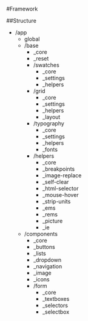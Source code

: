 #Framework

##Structure

* /app
  * global
  * /base
    * _core
    * _reset
    * /swatches
      * _core
      * _settings
      * _helpers
    * /grid
      * _core
      * _settings
      * _helpers
      * _layout
    * /typography
      * _core
      * _settings
      * _helpers
      * _fonts
    * /helpers
      * _core
      * _breakpoints
      * _image-replace
      * _self-clear
      * _html-selector
      * _mouse-hover
      * _strip-units
      * _ems
      * _rems
      * _picture
      * _ie
  * /components
    * _core
    * _buttons
    * _lists
    * _dropdown
    * _navigation
    * _image
    * _icons
    * /form
      * _core
      * _textboxes
      * _selectors
      * _selectbox
